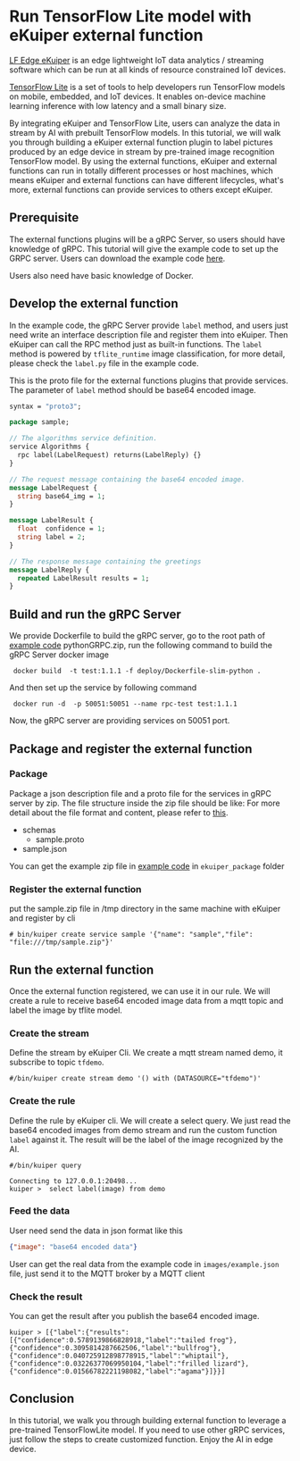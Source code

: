 # Run TensorFlow Lite model with eKuiper external function

[LF Edge eKuiper](https://www.lfedge.org/projects/ekuiper/) is an edge lightweight IoT data analytics / streaming
software which can be run at all kinds of resource constrained IoT devices.

[TensorFlow Lite](https://www.tensorflow.org/lite/guide) is a set of tools to help developers run TensorFlow models on
mobile, embedded, and IoT devices. It enables on-device machine learning inference with low latency and a small binary
size.

By integrating eKuiper and TensorFlow Lite, users can analyze the data in stream by AI with prebuilt TensorFlow models.
In this tutorial, we will walk you through building a eKuiper external function plugin to label pictures produced by an edge
device in stream by pre-trained image recognition TensorFlow model. By using the external functions, eKuiper and external functions
can run in totally different processes or host machines, which means eKuiper and external functions can have different lifecycles, what's more, external functions 
can provide services to others except eKuiper.

## Prerequisite

The external functions plugins will be a gRPC Server, so users should have knowledge of gRPC. This tutorial will give the example code to set up the GRPC server.
Users can download the example code [here](https://github.com/lf-edge/ekuiper/blob/master/docs/resources/pythonGRPC.zip). 

Users also need have basic knowledge of Docker. 

## Develop the external function

In the example code, the gRPC Server provide ``label`` method, and users just need write an interface description file and register them into eKuiper. Then eKuiper can call the RPC method
just as built-in functions. The ``label`` method is powered by ``tflite_runtime`` image classification, for more detail, please check the `label.py` file in the example code.

This is the proto file for the external functions plugins that provide services. The parameter of ``label`` method should be base64 encoded image. 

```proto
syntax = "proto3";

package sample;

// The algorithms service definition.
service Algorithms {
  rpc label(LabelRequest) returns(LabelReply) {}
}

// The request message containing the base64 encoded image.
message LabelRequest {
  string base64_img = 1;
}

message LabelResult {
  float  confidence = 1;
  string label = 2;
}

// The response message containing the greetings
message LabelReply {
  repeated LabelResult results = 1;
}
```

## Build and run the gRPC Server

We provide Dockerfile to build the gRPC server, go to the root path of [example code](https://github.com/lf-edge/ekuiper/blob/master/docs/resources/pythonGRPC.zip) pythonGRPC.zip, run the following command to build the gRPC Server docker image

```shell
 docker build  -t test:1.1.1 -f deploy/Dockerfile-slim-python .
```

And then set up the service by following command

```shell
 docker run -d  -p 50051:50051 --name rpc-test test:1.1.1
```

Now, the gRPC server are providing services on 50051 port. 


## Package and register the external function

### Package

Package a json description file and a proto file for the services in gRPC server by zip. The file structure inside the zip file should be like:
For more detail about the file format and content, please refer to [this](../../extension/external/external_func.md).

- schemas
  - sample.proto
- sample.json

You can get the example zip file in [example code](https://github.com/lf-edge/ekuiper/blob/master/docs/resources/pythonGRPC.zip) in ``ekuiper_package`` folder


### Register the external function

put the sample.zip file in /tmp directory in the same machine with eKuiper and register by cli

```shell
# bin/kuiper create service sample '{"name": "sample","file": "file:///tmp/sample.zip"}'
```

## Run the external function 

Once the external function registered, we can use it in our rule. We will create a rule to receive base64 encoded image data from a mqtt topic and label the image by tflite model.

### Create the stream

Define the stream by eKuiper Cli. We create a mqtt stream named demo, it subscribe to topic ``tfdemo``.

```shell
#/bin/kuiper create stream demo '() with (DATASOURCE="tfdemo")'
```

### Create the rule

Define the rule by eKuiper cli.  We will create a select query. We just read the base64 encoded images from demo stream and run the custom function ``label`` against it. The result will be the label of the image recognized by the AI.

```shell
#/bin/kuiper query

Connecting to 127.0.0.1:20498... 
kuiper >  select label(image) from demo

```

### Feed the data

User need send the data in json format like this
```json
{"image": "base64 encoded data"}
```

User can get the real data from the example code in ``images/example.json`` file, just send it to the MQTT broker by a MQTT client

### Check the result

You can get the result after you publish the base64 encoded image. 

```shell
kuiper > [{"label":{"results":[{"confidence":0.5789139866828918,"label":"tailed frog"},{"confidence":0.3095814287662506,"label":"bullfrog"},{"confidence":0.040725912898778915,"label":"whiptail"},{"confidence":0.03226377069950104,"label":"frilled lizard"},{"confidence":0.01566782221198082,"label":"agama"}]}}]
```

## Conclusion

In this tutorial, we walk you through building external function to leverage a pre-trained TensorFlowLite model. If you need to use other gRPC services, just follow the steps to create customized function. Enjoy the AI in edge device.